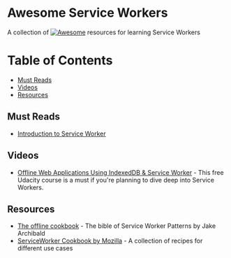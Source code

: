 # Awesome Service Workers
A collection of [![Awesome](https://cdn.rawgit.com/sindresorhus/awesome/d7305f38d29fed78fa85652e3a63e154dd8e8829/media/badge.svg)](https://github.com/sindresorhus/awesome) resources for learning Service Workers

# Table of Contents

- [Must Reads](#must-reads)
- [Videos](#videos)
- [Resources](#resources)

## Must Reads

- [Introduction to Service Worker](http://www.html5rocks.com/en/tutorials/service-worker/introduction/)

## Videos

- [Offline Web Applications Using IndexedDB & Service Worker](https://www.udacity.com/course/offline-web-applications--ud899) - This free Udacity course is a must if you're planning to dive deep into Service Workers.

## Resources

- [The offline cookbook](https://jakearchibald.com/2014/offline-cookbook/) - The bible of Service Worker Patterns by Jake Archibald
- [ServiceWorker Cookbook by Mozilla](https://serviceworke.rs/) - A collection of recipes for different use cases

